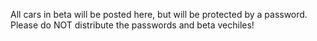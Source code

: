 All cars in beta will be posted here, but will be protected by a password. Please do NOT distribute the passwords and beta vechiles!
